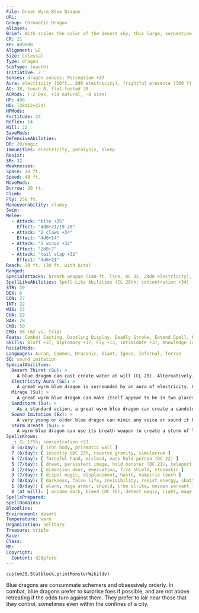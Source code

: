 ```yaml
---
File: Great Wyrm Blue Dragon
URL: 
Group: Chromatic Dragon
aliases: 
Brief: With scales the color of the desert sky, this large, serpentine dragon moves with an unsettling grace.
CR: 21
XP: 409600
Alignment: LE
Size: Colossal
Type: dragon
SubType: (earth)
Initiative: 2
Senses: dragon senses; Perception +37
Aura: electricity (10ft., 2d6 electricity), frightful presence (360 ft., DC 30)
AC: 38, touch 0, flat-footed 38
ACMods: (-2 Dex, +38 natural, -8 size)
HP: 406
HD: (28d12+224)
HPMods: 
Fortitude: 24
Reflex: 14
Will: 22
SaveMods: 
DefensiveAbilities: 
DR: 20/magic
Immunities: electricity, paralysis, sleep
Resist: 
SR: 32
Weaknesses: 
Space: 30 ft.
Speed: 40 ft.
MoveMods: 
Burrow: 20 ft.
Climb: 
Fly: 250 ft.
Maneuverability: clumsy
Swim: 
Melee: 
  - Attack: "bite +35"
    Effect: "4d8+21/19-20"
  - Attack: "2 claws +34"
    Effect: "4d6+14"
  - Attack: "2 wings +32"
    Effect: "2d8+7"
  - Attack: "tail slap +32"
    Effect: "4d6+21"
Reach: 20 ft. (30 ft. with bite)
Ranged: 
SpecialAttacks: breath weapon (140-ft. line, DC 32, 24d8 electricity), crush (Large creatures, DC 32, 4d8+21), desert thirst (DC 32), mirage, sandstorm, storm breath (DC 32, 24d8 electricity), tail sweep (Medium creatures, DC 32 half, 4d8+21)
SpellLikeAbilities: Spell-Like Abilities (CL 28th; concentration +34)  At will-ghost sound (DC 16), hallucinatory terrain (DC 20), minor image (DC 18), mirage arcana (DC 21), veil (DC 22), ventriloquism (DC 17)
STR: 39
DEX: 6
CON: 27
INT: 22
WIS: 23
CHA: 22
BAB: 28
CMB: 50
CMD: 58 (62 vs. trip)
Feats: Combat Casting, Dazzling Display, Deadly Stroke, Extend Spell, Flyby Attack, Hover, Improved Critical (bite), Improved Initiative, Multiattack, Quicken Spell, Silent Spell, Shatter Defenses, Vital Strike, Weapon Focus (bite)
Skills: Bluff +37, Diplomacy +37, Fly +13, Intimidate +37, Knowledge (arcana) +37, Knowledge (geography) +37, Knowledge (history) +37, Knowledge (local) +37, Perception +37, Spellcraft +37, Stealth +13, Survival +37
RacialMods: 
Languages: Auran, Common, Draconic, Giant, Ignan, Infernal, Terran
SQ: sound imitation
SpecialAbilities:
  Desert Thirst (Su): >
    A blue dragon can cast create water at will (CL 28). Alternatively, it can destroy an equal amount of liquid in a 10-foot burst. Unattended liquids are instantly reduced to sand. Liquid-based magic items (such as potions) and items in a creature's possession must succeed on a Will save (DC 32) or be destroyed.
  Electricity Aura (Su): >
    A great wyrm blue dragon is surrounded by an aura of electricity. Creatures within 10 feet take 2d6 points of electricity damage at the beginning of the dragon's turn.
  Mirage (Su): >
    A great wyrm blue dragon can make itself appear to be in two places at once as a free action for 28 rounds per day. This ability functions as project image but the dragon can use its breath weapon through the mirage.
  Sandstorm (Su): >
    As a standard action, a great wyrm blue dragon can create a sandstorm centered on itself with a radius of 1,200 feet. Creatures other than the dragon inside the storm take 2d6 points of damage per round in addition to the normal sandstorm penalties (Pathfinder RPG Core Rulebook 431). This sandstorm lasts for up to 1 hour, but can be dismissed by the dragon as a free action.
  Sound Imitation (Ex): >
    A very young or older blue dragon can mimic any voice or sound it has heard by making a successful Bluff check against a listener's Sense Motive check.
  Storm Breath (Su): >
    A wyrm blue dragon can use its breath weapon to create a storm of lightning. This functions as call lightning storm but the damage is 24d8. The dragon can call down 1 bolt per round as a free action for 1d6 rounds. The save DC is 32. Additional uses of this ability extend the duration by an additional 1d6 rounds.
SpellsKnown:
  _: CL 17th; concentration +23
  8 (4/day): [ iron body, prismatic wall ]
  7 (6/day): [ insanity (DC 23), reverse gravity, simulacrum ]
  6 (7/day): [ forceful hand, mislead, mass hold person (DC 22) ]
  5 (7/day): [ dream, persistent image, hold monster (DC 21), teleport ]
  4 (7/day): [ dimension door, enervation, fire shield, stoneskin ]
  3 (7/day): [ dispel magic, displacement, haste, vampiric touch ]
  2 (8/day): [ darkness, false life, invisibility, resist energy, shatter ]
  1 (8/day): [ alarm, mage armor, shield, true strike, unseen servant ]
  0 (at will): [ arcane mark, bleed (DC 16), detect magic, light, mage hand, mending, message, read magic, resistance ]
SpellsPrepared: 
SpellDomains: 
Bloodline: 
Environment: desert
Temperature: warm
Organization: solitary
Treasure: triple
Race: 
Class: 
MR: 
Copyright:
  Content: d20pfsrd
---
```

```dataviewjs
customJS.Statblock.printMonsterWiki(dv)
```
Blue dragons are consummate schemers and obsessively orderly. In combat, blue dragons prefer to surprise foes if possible, and are not above retreating if the odds turn against them. They prefer to lair near those that they control, sometimes even within the confines of a city.
